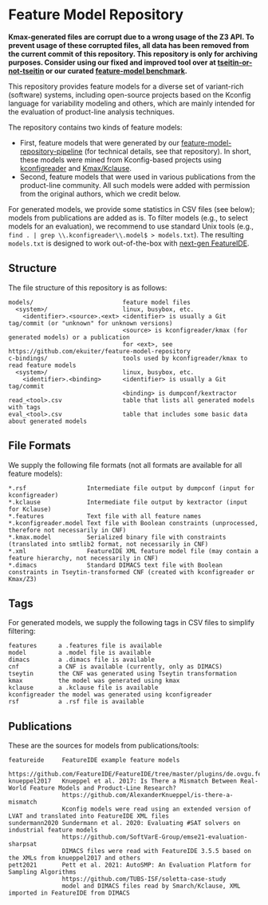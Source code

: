# Feature Model Repository

**Kmax-generated files are corrupt due to a wrong usage of the Z3 API. To prevent usage of these corrupted files, all data has been removed from the current commit of this repository. This repository is only for archiving purposes. Consider using our fixed and improved tool over at [tseitin-or-not-tseitin](https://github.com/ekuiter/tseitin-or-not-tseitin) or our curated [feature-model benchmark](https://github.com/SoftVarE-Group/feature-model-benchmark).**

This repository provides feature models for a diverse set of variant-rich (software) systems, including open-source projects based on the Kconfig language for variability modeling and others, which are mainly intended for the evaluation of product-line analysis techniques.

The repository contains two kinds of feature models:

- First, feature models that were generated by our [feature-model-repository-pipeline](https://github.com/ekuiter/feature-model-repository-pipeline) (for technical details, see that repository).
  In short, these models were mined from Kconfig-based projects using [kconfigreader](https://github.com/ckaestne/kconfigreader) and [Kmax/Kclause](https://github.com/paulgazz/kmax).
- Second, feature models that were used in various publications from the product-line community.
  All such models were added with permission from the original authors, which we credit below.

For generated models, we provide some statistics in CSV files (see below); models from publications are added as is.
To filter models (e.g., to select models for an evaluation), we recommend to use standard Unix tools (e.g., `find . | grep \\.kconfigreader\\.model$ > models.txt`).
The resulting `models.txt` is designed to work out-of-the-box with [next-gen FeatureIDE](https://github.com/skrieter/spldev).

## Structure

The file structure of this repository is as follows:

```
models/                         feature model files
  <system>/                     linux, busybox, etc.
    <identifier>.<source>.<ext> <identifier> is usually a Git tag/commit (or "unknown" for unknown versions)
                                <source> is kconfigreader/kmax (for generated models) or a publication
                                for <ext>, see https://github.com/ekuiter/feature-model-repository
c-bindings/                     tools used by kconfigreader/kmax to read feature models
  <system>/                     linux, busybox, etc.
    <identifier>.<binding>      <identifier> is usually a Git tag/commit
                                <binding> is dumpconf/kextractor
read_<tool>.csv                 table that lists all generated models with tags
eval_<tool>.csv                 table that includes some basic data about generated models
```

## File Formats

We supply the following file formats (not all formats are available for all feature models):

```
*.rsf                 Intermediate file output by dumpconf (input for kconfigreader)
*.kclause             Intermediate file output by kextractor (input for Kclause)
*.features            Text file with all feature names
*.kconfigreader.model Text file with Boolean constraints (unprocessed, therefore not necessarily in CNF)
*.kmax.model          Serialized binary file with constraints (translated into smtlib2 format, not necessarily in CNF)
*.xml                 FeatureIDE XML feature model file (may contain a feature hierarchy, not necessarily in CNF)
*.dimacs              Standard DIMACS text file with Boolean constraints in Tseytin-transformed CNF (created with kconfigreader or Kmax/Z3)
```

## Tags

For generated models, we supply the following tags in CSV files to simplify filtering:

```
features      a .features file is available
model         a .model file is available
dimacs        a .dimacs file is available
cnf           a CNF is available (currently, only as DIMACS)
tseytin       the CNF was generated using Tseytin transformation
kmax          the model was generated using kmax
kclause       a .kclause file is available
kconfigreader the model was generated using kconfigreader
rsf           a .rsf file is available
```

## Publications

These are the sources for models from publications/tools:

```
featureide     FeatureIDE example feature models
               https://github.com/FeatureIDE/FeatureIDE/tree/master/plugins/de.ovgu.featureide.examples/featureide_examples/FeatureModels
knueppel2017   Knueppel et al. 2017: Is There a Mismatch Between Real-World Feature Models and Product-Line Research?
               https://github.com/AlexanderKnueppel/is-there-a-mismatch
               Kconfig models were read using an extended version of LVAT and translated into FeatureIDE XML files
sundermann2020 Sundermann et al. 2020: Evaluating #SAT solvers on industrial feature models
               https://github.com/SoftVarE-Group/emse21-evaluation-sharpsat
               DIMACS files were read with FeatureIDE 3.5.5 based on the XMLs from knueppel2017 and others
pett2021       Pett et al. 2021: AutoSMP: An Evaluation Platform for Sampling Algorithms
               https://github.com/TUBS-ISF/soletta-case-study
               model and DIMACS files read by Smarch/Kclause, XML imported in FeatureIDE from DIMACS
```
